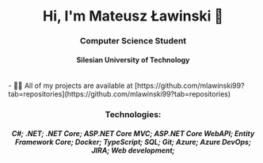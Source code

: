 <h1 align="center">Hi, I'm Mateusz Ławinski 👋</h1>
<h3 align="center">Computer Science Student</h3>
<h4 align="center">Silesian University of Technology</h4>
<br/>
<!---
- 🔭 I’m currently working on [Car Dealerships](https://github.com/mlawinski99/Car-Dealerships)
--->
<!---
- 🌱 I’m currently learning **CQRS**
--->
- 👨‍💻 All of my projects are available at [https://github.com/mlawinski99?tab=repositories](https://github.com/mlawinski99?tab=repositories)
<!---
- 📫 How to reach me **mlawinskiv1@gmail.com**
--->
<h3 align="center">Technologies:</h3>
<h5 align="center">C#; .NET; .NET Core; ASP.NET Core MVC; ASP.NET Core WebAPI; Entity Framework Core; Docker; TypeScript; SQL; Git; Azure; Azure DevOps; JIRA; Web development;</h5>


<!---
mlawinski99/mlawinski99 is a ✨ special ✨ repository because its `README.md` (this file) appears on your GitHub profile.
You can click the Preview link to take a look at your changes.
--->
